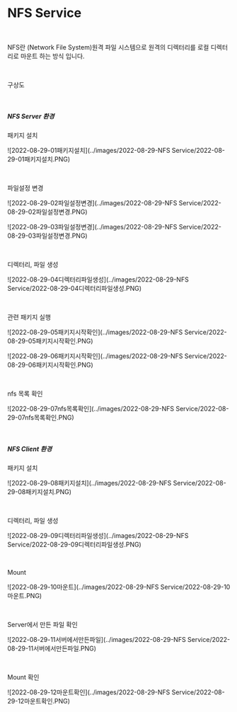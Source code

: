 # NFS Service

<br>

NFS란 (Network File System)원격 파일 시스템으로 원격의 디렉터리를 로컬 디렉터리로 마운트 하는 방식 입니다.

<br>

구상도



<br>

##### NFS Server 환경

패키지 설치

![2022-08-29-01패키지설치](../images/2022-08-29-NFS Service/2022-08-29-01패키지설치.PNG)

<br>

파일설정 변경

![2022-08-29-02파일설정변경](../images/2022-08-29-NFS Service/2022-08-29-02파일설정변경.PNG)

![2022-08-29-03파일설정변경](../images/2022-08-29-NFS Service/2022-08-29-03파일설정변경.PNG)

<br>

디렉터리, 파일 생성

![2022-08-29-04디렉터리파일생성](../images/2022-08-29-NFS Service/2022-08-29-04디렉터리파일생성.PNG)

<br>

관련 패키지 실행

![2022-08-29-05패키지시작확인](../images/2022-08-29-NFS Service/2022-08-29-05패키지시작확인.PNG)

![2022-08-29-06패키지시작확인](../images/2022-08-29-NFS Service/2022-08-29-06패키지시작확인.PNG)

<br>

nfs 목록 확인

![2022-08-29-07nfs목록확인](../images/2022-08-29-NFS Service/2022-08-29-07nfs목록확인.PNG)

<br>

##### NFS Client 환경

패키지 설치

![2022-08-29-08패키지설치](../images/2022-08-29-NFS Service/2022-08-29-08패키지설치.PNG)

<br>

디렉터리, 파일 생성

![2022-08-29-09디렉터리파일생성](../images/2022-08-29-NFS Service/2022-08-29-09디렉터리파일생성.PNG)

<br>

Mount

![2022-08-29-10마운트](../images/2022-08-29-NFS Service/2022-08-29-10마운트.PNG)

<br>

Server에서 만든 파일 확인

![2022-08-29-11서버에서만든파일](../images/2022-08-29-NFS Service/2022-08-29-11서버에서만든파일.PNG)

<br>

Mount 확인

![2022-08-29-12마운트확인](../images/2022-08-29-NFS Service/2022-08-29-12마운트확인.PNG)

<br>